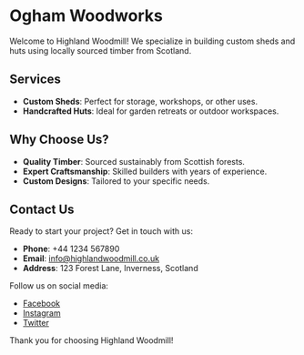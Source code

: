 # Ogham Woodworks

Welcome to Highland Woodmill! We specialize in building custom sheds and huts using locally sourced timber from Scotland.

## Services

- **Custom Sheds**: Perfect for storage, workshops, or other uses.
- **Handcrafted Huts**: Ideal for garden retreats or outdoor workspaces.

## Why Choose Us?

- **Quality Timber**: Sourced sustainably from Scottish forests.
- **Expert Craftsmanship**: Skilled builders with years of experience.
- **Custom Designs**: Tailored to your specific needs.

## Contact Us

Ready to start your project? Get in touch with us:

- **Phone**: +44 1234 567890
- **Email**: info@highlandwoodmill.co.uk
- **Address**: 123 Forest Lane, Inverness, Scotland

Follow us on social media:

- [Facebook](https://www.facebook.com/highlandwoodmill)
- [Instagram](https://www.instagram.com/highlandwoodmill)
- [Twitter](https://www.twitter.com/highwoodmill)

Thank you for choosing Highland Woodmill!
